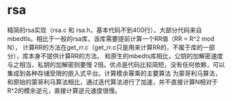 # rsa
精简的rsa实现（rsa.c 和 rsa.h，基本代码不到400行），大部分代码来自mbedtls。相比于一般的rsa库，该库需要提前计算一个RR值（RR = R^2 mod N），
计算RR的方法在get_rr.c（get_rr.c只是用来计算RR的，不属于库的一部分），库本身不提供计算RR的方法。 和原生的mbedts库相比，公钥的加解密速度与之相当，私钥的加解密则要慢
2倍。优点是代码比较简短，没有任何依赖，可以集成到各种存储受限的嵌入式平台。计算模余幂乘的主要算法
为蒙哥利马算法，和原始的蒙哥利马算法相比，通过迭代算法进行了加速，并不直接计算N相对于R^2的模余逆元，直接计算逆元速度很慢。
